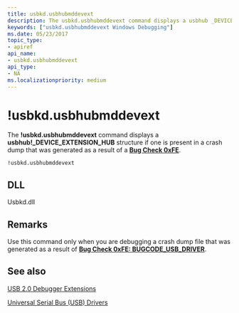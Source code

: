```yaml
---
title: usbkd.usbhubmddevext
description: The usbkd.usbhubmddevext command displays a usbhub _DEVICE_EXTENSION_HUB structure if one is present in a crash dump that was generated as a result of a Bug Check 0xFE.
keywords: ["usbkd.usbhubmddevext Windows Debugging"]
ms.date: 05/23/2017
topic_type:
- apiref
api_name:
- usbkd.usbhubmddevext
api_type:
- NA
ms.localizationpriority: medium
---
```


# !usbkd.usbhubmddevext


The **!usbkd.usbhubmddevext** command displays a **usbhub!\_DEVICE\_EXTENSION\_HUB** structure if one is present in a crash dump that was generated as a result of a [**Bug Check 0xFE**](bug-check-0xfe--bugcode-usb-driver.md).

```dbgcmd
!usbkd.usbhubmddevext
```

## <span id="DLL"></span><span id="dll"></span>DLL


Usbkd.dll

## Remarks

Use this command only when you are debugging a crash dump file that was generated as a result of [**Bug Check 0xFE: BUGCODE\_USB\_DRIVER**](bug-check-0xfe--bugcode-usb-driver.md).

## <span id="see_also"></span>See also


[USB 2.0 Debugger Extensions](usb-2-0-extensions.md)

[Universal Serial Bus (USB) Drivers](../usbcon/index.md)

 

